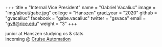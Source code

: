 +++
title = "Internal Vice President"
name = "Gabriel Vacaliuc"
image = "img/about/gabe.jpg"
college = "Hanszen"
grad_year = "2020"
github = "gvacaliuc"
facebook = "gabe.vacaliuc"
twitter = "gsvaca"
email = "gv8@rice.edu"
weight = "3"
+++

junior at Hanszen studying cs & stats  
incoming @ [Cruise Automation](https://getcruise.com)
